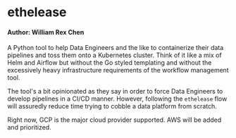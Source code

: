 # ethelease

#### Author: William Rex Chen

A Python tool to help Data Engineers and the like to 
containerize their data pipelines and toss them onto a 
Kubernetes cluster.  Think of it like a mix of Helm and 
Airflow but without the Go styled templating and 
without the excessively heavy infrastructure requirements 
of the workflow management tool.

The tool's a bit opinionated as they say in order to
force Data Engineers to develop pipelines in a CI/CD
manner.  However, following the `ethelease` flow
will assuredly reduce time trying to cobble a data platform
from scratch.

Right now, GCP is the major cloud provider supported.  AWS
will be added and prioritized.